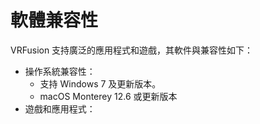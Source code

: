 # 軟體兼容性
VRFusion 支持廣泛的應用程式和遊戲，其軟件與兼容性如下：
- 操作系統兼容性：
  - 支持 Windows 7 及更新版本。
  - macOS Monterey 12.6 或更新版本
- 遊戲和應用程式：
